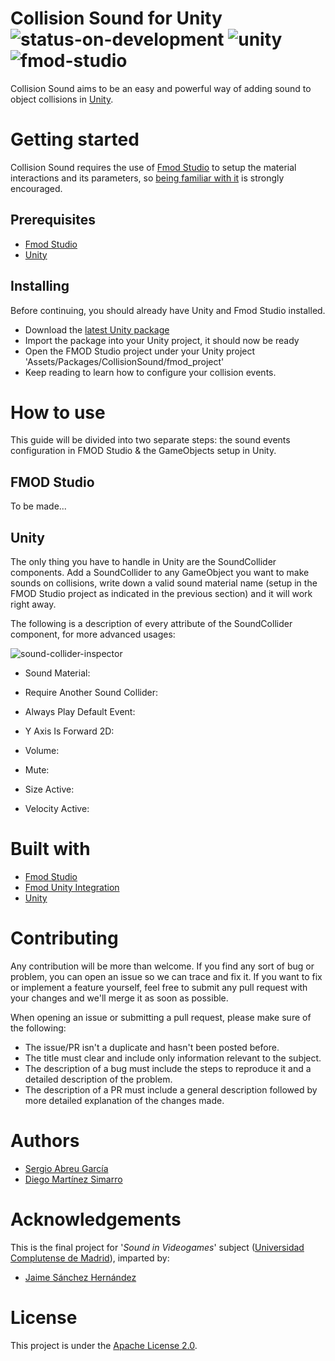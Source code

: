 # Collision Sound for Unity </br> ![status-on-development](https://img.shields.io/badge/On-DEVELOPMENT-ff69b4) ![unity](https://img.shields.io/badge/Unity-2019-informational) ![fmod-studio](https://img.shields.io/badge/FMOD-Studio-informational)

Collision Sound aims to be an easy and powerful way of adding sound to
object collisions in [Unity](https://unity.com/).

# Getting started
Collision Sound requires the use of [Fmod Studio](https://www.fmod.com/studio)
to setup the material interactions and its parameters, so
[being familiar with it](https://www.fmod.com/learn) is strongly encouraged.

## Prerequisites
- [Fmod Studio](https://www.fmod.com/studio)
- [Unity](https://unity.com/)

## Installing
Before continuing, you should already have Unity and Fmod Studio installed.

- Download the [latest Unity package](https://github.com/Sag-Dev/physical-sound/releases)
- Import the package into your Unity project, it should now be ready
- Open the FMOD Studio project under your Unity project 'Assets/Packages/CollisionSound/fmod_project'
- Keep reading to learn how to configure your collision events.

# How to use
This guide will be divided into two separate steps: the sound events configuration
in FMOD Studio & the GameObjects setup in Unity.

## FMOD Studio
To be made...

## Unity
The only thing you have to handle in Unity are the SoundCollider components.
Add a SoundCollider to any GameObject you want to make sounds on collisions, write down
a valid sound material name (setup in the FMOD Studio project as indicated in the previous
section) and it will work right away.

The following is a description of every attribute of the SoundCollider component, for more advanced usages:

![sound-collider-inspector](https://github.com/Sag-Dev/physical-sound/blob/master/_doc/sound-collider-inspector.png)

- Sound Material:
- Require Another Sound Collider:
- Always Play Default Event:
- Y Axis Is Forward 2D:

- Volume:
- Mute:

- Size Active:
- Velocity Active:


# Built with
- [Fmod Studio](https://www.fmod.com/studio)
- [Fmod Unity Integration](https://www.fmod.com/resources/documentation-unity)
- [Unity](https://unity.com/)

# Contributing
Any contribution will be more than welcome. If you find any sort of bug or
problem, you can open an issue so we can trace and fix it. If you want to fix
or implement a feature yourself, feel free to submit any pull request with your
changes and we'll merge it as soon as possible.

When opening an issue or submitting a pull request, please make sure of the
following:

- The issue/PR isn't a duplicate and hasn't been posted before.
- The title must clear and include only information relevant to the subject.
- The description of a bug must include the steps to reproduce it and a detailed
description of the problem.
- The description of a PR must include a general description followed by more detailed
explanation of the changes made.

# Authors
- [Sergio Abreu García](https://sag-dev.com)
- [Diego Martínez Simarro](https://github.com/dimart10)

# Acknowledgements
This is the final project for '*Sound in Videogames*' subject ([Universidad Complutense de Madrid](https://www.ucm.es/)), imparted by:
- [Jaime Sánchez Hernández](http://gpd.sip.ucm.es/jaime/)

# License
This project is under the
[Apache License 2.0](https://github.com/Sag-Dev/physical-sound/blob/master/LICENSE).
